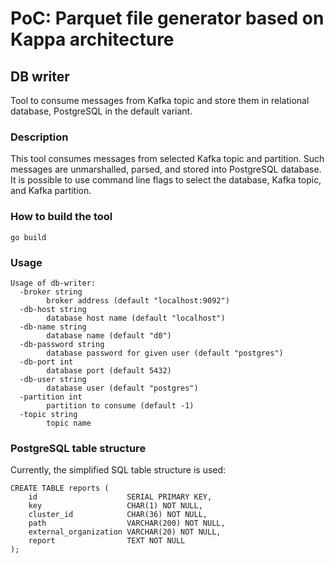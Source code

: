 # PoC: Parquet file generator based on Kappa architecture

## DB writer

Tool to consume messages from Kafka topic and store them in relational
database, PostgreSQL in the default variant.

### Description

This tool consumes messages from selected Kafka topic and partition. Such
messages are unmarshalled, parsed, and stored into PostgreSQL database. It is
possible to use command line flags to select the database, Kafka topic, and
Kafka partition.

### How to build the tool

```
go build
```

### Usage

```
Usage of db-writer:
  -broker string
        broker address (default "localhost:9092")
  -db-host string
        database host name (default "localhost")
  -db-name string
        database name (default "d0")
  -db-password string
        database password for given user (default "postgres")
  -db-port int
        database port (default 5432)
  -db-user string
        database user (default "postgres")
  -partition int
        partition to consume (default -1)
  -topic string
        topic name

```

### PostgreSQL table structure

Currently, the simplified SQL table structure is used:

```
CREATE TABLE reports (
    id                    SERIAL PRIMARY KEY,
    key                   CHAR(1) NOT NULL,
    cluster_id            CHAR(36) NOT NULL,
    path                  VARCHAR(200) NOT NULL,
    external_organization VARCHAR(20) NOT NULL,
    report                TEXT NOT NULL
);
```
